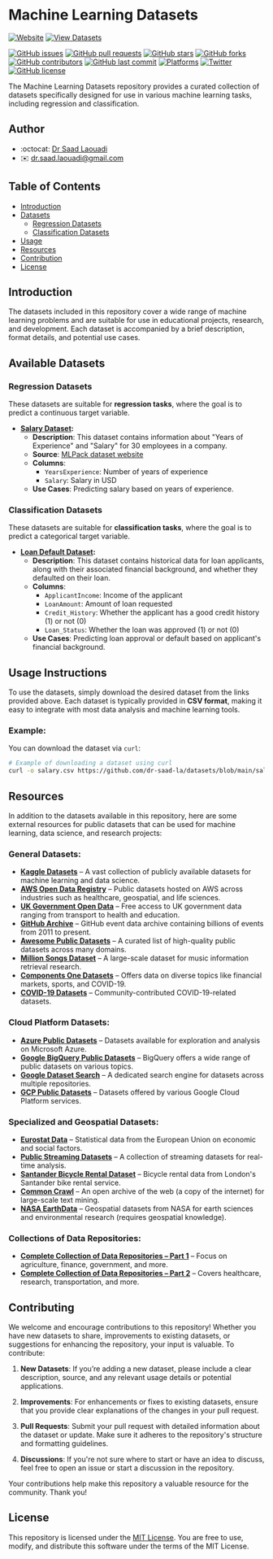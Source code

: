 # Machine Learning Datasets

[![Website](https://img.shields.io/badge/Website-Machine%20Learning%20Repo-blue)](https://dr-saad-la.github.io/ML-Datasets/)
[![View Datasets](https://img.shields.io/badge/View-Datasets%20Here-important)](https://kaggle.com/datasets)
<!-- [![Build Status](https://github.com/dr-saad-la/ML-Datasets/actions/workflows/main.yml/badge.svg)](https://github.com/dr-saad-la/ML-Datasets/actions) -->
[![GitHub issues](https://img.shields.io/github/issues/dr-saad-la/ML-Datasets)](https://github.com/dr-saad-la/ML-Datasets/issues)
[![GitHub pull requests](https://img.shields.io/github/issues-pr/dr-saad-la/ML-Datasets)](https://github.com/dr-saad-la/ML-Datasets/pulls)
[![GitHub stars](https://img.shields.io/github/stars/dr-saad-la/ML-Datasets?style=social)](https://github.com/dr-saad-la/ML-Datasets/stargazers)
[![GitHub forks](https://img.shields.io/github/forks/dr-saad-la/ML-Datasets?style=social)](https://github.com/dr-saad-la/ML-Datasets/network)
[![GitHub contributors](https://img.shields.io/github/contributors/dr-saad-la/ML-Datasets)](https://github.com/dr-saad-la/ML-Datasets/graphs/contributors)
[![GitHub last commit](https://img.shields.io/github/last-commit/dr-saad-la/ML-Datasets)](https://github.com/dr-saad-la/ML-Datasets)
[![Platforms](https://img.shields.io/badge/platform-Linux%20%7C%20Windows%20%7C%20macOS-orange)](https://github.com/dr-saad-la/ML-Datasets)
[![Twitter](https://img.shields.io/twitter/follow/DrsSaadLa?style=social)](https://twitter.com/dr_saad_la)
[![GitHub license](https://img.shields.io/github/license/dr-saad-la/ML-Datasets)](https://github.com/dr-saad-la/ML-Datasets/blob/main/LICENSE)


The Machine Learning Datasets repository provides a curated collection of datasets specifically designed for use in various machine learning tasks, including regression and classification.

## Author
- :octocat: [Dr Saad Laouadi](https://github.com/dr-saad-la)
- ✉️ [dr.saad.laouadi@gmail.com](mailto:dr.saad.laouadi@gmail.com)

## Table of Contents

- [Introduction](#introduction)
- [Datasets](#datasets)
  - [Regression Datasets](#regression-datasets)
  - [Classification Datasets](#classification-datasets)
- [Usage](#usage)
- [Resources](#resources)
- [Contribution](#contribution)
- [License](#license)

## Introduction

The datasets included in this repository cover a wide range of machine learning problems and are suitable for use in educational projects, research, and development. Each dataset is accompanied by a brief description, format details, and potential use cases.


## Available Datasets

### Regression Datasets

These datasets are suitable for **regression tasks**, where the goal is to predict a continuous target variable.

- **[Salary Dataset](https://github.com/dr-saad-la/datasets/blob/main/salary.csv):**
  - **Description**: This dataset contains information about "Years of Experience" and "Salary" for 30 employees in a company.
  - **Source**: [MLPack dataset website](https://datasets.mlpack.org/Salary_Data.csv)
  - **Columns**:
    - `YearsExperience`: Number of years of experience
    - `Salary`: Salary in USD
  - **Use Cases**: Predicting salary based on years of experience.

### Classification Datasets

These datasets are suitable for **classification tasks**, where the goal is to predict a categorical target variable.

- **[Loan Default Dataset](https://github.com/dr-saad-la/datasets/blob/main/loan_default.csv):**
  - **Description**: This dataset contains historical data for loan applicants, along with their associated financial background, and whether they defaulted on their loan.
  - **Columns**:
    - `ApplicantIncome`: Income of the applicant
    - `LoanAmount`: Amount of loan requested
    - `Credit_History`: Whether the applicant has a good credit history (1) or not (0)
    - `Loan_Status`: Whether the loan was approved (1) or not (0)
  - **Use Cases**: Predicting loan approval or default based on applicant's financial background.

## Usage Instructions

To use the datasets, simply download the desired dataset from the links provided above. Each dataset is typically provided in **CSV format**, making it easy to integrate with most data analysis and machine learning tools.

### Example:

You can download the dataset via `curl`:

```sh
# Example of downloading a dataset using curl
curl -o salary.csv https://github.com/dr-saad-la/datasets/blob/main/salary.csv
```


## Resources

In addition to the datasets available in this repository, here are some external resources for public datasets that can be used for machine learning, data science, and research projects:

### General Datasets:
- [**Kaggle Datasets**](https://www.kaggle.com/datasets) – A vast collection of publicly available datasets for machine learning and data science.
- [**AWS Open Data Registry**](https://registry.opendata.aws/) – Public datasets hosted on AWS across industries such as healthcare, geospatial, and life sciences.
- [**UK Government Open Data**](https://data.gov.uk/) – Free access to UK government data ranging from transport to health and education.
- [**GitHub Archive**](https://www.gharchive.org/) – GitHub event data archive containing billions of events from 2011 to present.
- [**Awesome Public Datasets**](https://github.com/awesomedata/awesome-public-datasets) – A curated list of high-quality public datasets across many domains.
- [**Million Songs Dataset**](http://millionsongdataset.com) – A large-scale dataset for music information retrieval research.
- [**Components One Datasets**](https://components.one/datasets/) – Offers data on diverse topics like financial markets, sports, and COVID-19.
- [**COVID-19 Datasets**](https://www.reddit.com/r/datasets/comments/n3ph2d/coronavirus_datsets/) – Community-contributed COVID-19-related datasets.

### Cloud Platform Datasets:
- [**Azure Public Datasets**](https://learn.microsoft.com/en-us/azure/open-datasets/catalog/) – Datasets available for exploration and analysis on Microsoft Azure.
- [**Google BigQuery Public Datasets**](https://cloud.google.com/bigquery/public-data/) – BigQuery offers a wide range of public datasets on various topics.
- [**Google Dataset Search**](https://datasetsearch.research.google.com/) – A dedicated search engine for datasets across multiple repositories.
- [**GCP Public Datasets**](https://cloud.google.com/solutions/datasets) – Datasets offered by various Google Cloud Platform services.

### Specialized and Geospatial Datasets:
- [**Eurostat Data**](https://ec.europa.eu/eurostat/data/database) – Statistical data from the European Union on economic and social factors.
- [**Public Streaming Datasets**](https://github.com/ColinEberhardt/awesome-public-streaming-datasets) – A collection of streaming datasets for real-time analysis.
- [**Santander Bicycle Rental Dataset**](https://cycling.data.tfl.gov.uk/) – Bicycle rental data from London's Santander bike rental service.
- [**Common Crawl**](https://commoncrawl.org/) – An open archive of the web (a copy of the internet) for large-scale text mining.
- [**NASA EarthData**](https://search.earthdata.nasa.gov/search) – Geospatial datasets from NASA for earth sciences and environmental research (requires geospatial knowledge).

### Collections of Data Repositories:
- [**Complete Collection of Data Repositories – Part 1**](https://www.kdnuggets.com/2022/04/complete-collection-data-repositories-part-1.html) – Focus on agriculture, finance, government, and more.
- [**Complete Collection of Data Repositories – Part 2**](https://www.kdnuggets.com/2022/04/complete-collection-data-repositories-part-2.html) – Covers healthcare, research, transportation, and more.



## Contributing

We welcome and encourage contributions to this repository! Whether you have new datasets to share, improvements to existing datasets, or suggestions for enhancing the repository, your input is valuable. To contribute:

1. **New Datasets**: If you’re adding a new dataset, please include a clear description, source, and any relevant usage details or potential applications.

2. **Improvements**: For enhancements or fixes to existing datasets, ensure that you provide clear explanations of the changes in your pull request.

3. **Pull Requests**: Submit your pull request with detailed information about the dataset or update. Make sure it adheres to the repository's structure and formatting guidelines.

4. **Discussions**: If you're not sure where to start or have an idea to discuss, feel free to open an issue or start a discussion in the repository.

Your contributions help make this repository a valuable resource for the community. Thank you!

## License

This repository is licensed under the [MIT License](./LICENSE). You are free to use, modify, and distribute this software under the terms of the MIT License.